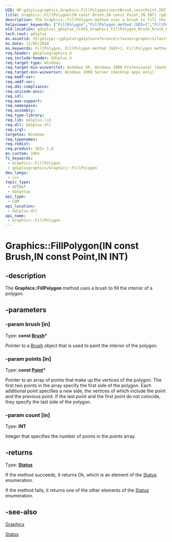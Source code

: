 ```yaml
---
UID: NF:gdiplusgraphics.Graphics.FillPolygon(constBrush,constPoint,INT)
title: Graphics::FillPolygon(IN const Brush,IN const Point,IN INT) (gdiplusgraphics.h)
description: The Graphics::FillPolygon method uses a brush to fill the interior of a polygon.
helpviewer_keywords: ["FillPolygon","FillPolygon method [GDI+]","FillPolygon method [GDI+]","Graphics class","Graphics class [GDI+]","FillPolygon method","Graphics.FillPolygon","Graphics.FillPolygon(IN const Brush","IN const Point","IN INT)","Graphics.FillPolygon(const Brush*","const Point*","INT)","Graphics::FillPolygon","Graphics::FillPolygon(IN const Brush","IN const Point","IN INT)","_gdiplus_CLASS_Graphics_FillPolygon_Brush_brush_Point_points_INT_count_","gdiplus._gdiplus_CLASS_Graphics_FillPolygon_Brush_brush_Point_points_INT_count_"]
old-location: gdiplus\_gdiplus_CLASS_Graphics_FillPolygon_Brush_brush_Point_points_INT_count_.htm
tech.root: gdiplus
ms.assetid: VS|gdicpp|~\gdiplus\gdiplusreference\classes\graphicsclass\graphicsmethods\graphicsfillpolygonmethods\fillpolygon.htm
ms.date: 12/05/2018
ms.keywords: FillPolygon, FillPolygon method [GDI+], FillPolygon method [GDI+],Graphics class, Graphics class [GDI+],FillPolygon method, Graphics.FillPolygon, Graphics.FillPolygon(IN const Brush,IN const Point,IN INT), Graphics.FillPolygon(const Brush*,const Point*,INT), Graphics::FillPolygon, Graphics::FillPolygon(IN const Brush,IN const Point,IN INT), _gdiplus_CLASS_Graphics_FillPolygon_Brush_brush_Point_points_INT_count_, gdiplus._gdiplus_CLASS_Graphics_FillPolygon_Brush_brush_Point_points_INT_count_
req.header: gdiplusgraphics.h
req.include-header: Gdiplus.h
req.target-type: Windows
req.target-min-winverclnt: Windows XP, Windows 2000 Professional [desktop apps only]
req.target-min-winversvr: Windows 2000 Server [desktop apps only]
req.kmdf-ver: 
req.umdf-ver: 
req.ddi-compliance: 
req.unicode-ansi: 
req.idl: 
req.max-support: 
req.namespace: 
req.assembly: 
req.type-library: 
req.lib: Gdiplus.lib
req.dll: Gdiplus.dll
req.irql: 
targetos: Windows
req.typenames: 
req.redist: 
req.product: GDI+ 1.0
ms.custom: 19H1
f1_keywords:
 - Graphics::FillPolygon
 - gdiplusgraphics/Graphics::FillPolygon
dev_langs:
 - c++
topic_type:
 - APIRef
 - kbSyntax
api_type:
 - COM
api_location:
 - Gdiplus.dll
api_name:
 - Graphics::FillPolygon
---
```


# Graphics::FillPolygon(IN const Brush,IN const Point,IN INT)


## -description

The <b>Graphics::FillPolygon</b> method uses a brush to fill the interior of a polygon.

## -parameters

### -param brush [in]

Type: <b>const <a href="/windows/desktop/api/gdiplusbrush/nl-gdiplusbrush-brush">Brush</a>*</b>

Pointer to a <a href="/windows/desktop/api/gdiplusbrush/nl-gdiplusbrush-brush">Brush</a> object that is used to paint the interior of the polygon.

### -param points [in]

Type: <b>const <a href="/windows/desktop/api/gdiplustypes/nl-gdiplustypes-point">Point</a>*</b>

Pointer to an array of points that make up the vertices of the polygon. The first two points in the array specify the first side of the polygon. Each additional point specifies a new side, the vertices of which include the point and the previous point. If the last point and the first point do not coincide, they specify the last side of the polygon.

### -param count [in]

Type: <b>INT</b>

Integer that specifies the number of points in the <i>points</i> array.

## -returns

Type: <b><a href="/windows/desktop/api/gdiplustypes/ne-gdiplustypes-status">Status</a></b>

If the method succeeds, it returns Ok, which is an element of the <a href="/windows/desktop/api/gdiplustypes/ne-gdiplustypes-status">Status</a> enumeration.

If the method fails, it returns one of the other elements of the <a href="/windows/desktop/api/gdiplustypes/ne-gdiplustypes-status">Status</a> enumeration.

## -see-also

<a href="/windows/desktop/api/gdiplusgraphics/nl-gdiplusgraphics-graphics">Graphics</a>



<a href="/windows/desktop/api/gdiplustypes/ne-gdiplustypes-status">Status</a>

